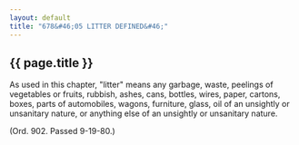 ```yaml
---
layout: default 
title: "678&#46;05 LITTER DEFINED&#46;"
---
```


{{ page.title }}
----------------

As used in this chapter, "litter" means any garbage, waste, peelings of
vegetables or fruits, rubbish, ashes, cans, bottles, wires, paper,
cartons, boxes, parts of automobiles, wagons, furniture, glass, oil of
an unsightly or unsanitary nature, or anything else of an unsightly or
unsanitary nature.

(Ord. 902. Passed 9-19-80.)
